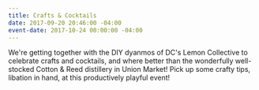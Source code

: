```yaml
---
title: Crafts & Cocktails
date: 2017-09-20 20:46:00 -04:00
event-date: 2017-10-24 00:00:00 -04:00
---
```


We're getting together with the DIY dyanmos of DC's Lemon Collective to celebrate crafts and cocktails, and where better than the wonderfully well-stocked Cotton & Reed distillery in Union Market! Pick up some crafty tips, libation in hand, at this productively playful event!
